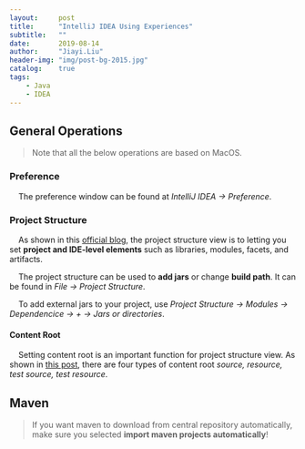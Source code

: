 ```yaml
---
layout:     post
title:      "IntelliJ IDEA Using Experiences"
subtitle:   ""
date:       2019-08-14
author:     "Jiayi.Liu"
header-img: "img/post-bg-2015.jpg"
catalog: 	true
tags:
    - Java
    - IDEA
---
```


## General Operations

> Note that all the below operations are based on MacOS.

### Preference 

&nbsp;&nbsp;&nbsp;&nbsp;The preference window can be found at *IntelliJ IDEA -> Preference*.

### Project Structure 

&nbsp;&nbsp;&nbsp;&nbsp;As shown in this [official blog](https://www.jetbrains.com/help/idea/project-structure-dialog.html), the project structure view is to letting you set **project and IDE-level elements** such as libraries, modules, facets, and artifacts.

&nbsp;&nbsp;&nbsp;&nbsp;The project structure can be used to **add jars** or change **build path**. It can be found in *File -> Project Structure*.

&nbsp;&nbsp;&nbsp;&nbsp;To add external jars to your project, use *Project Structure -> Modules -> Dependencice -> + -> Jars or directories*.

#### Content Root

&nbsp;&nbsp;&nbsp;&nbsp;Setting content root is an important function for project structure view. As shown in [this post](https://www.jetbrains.com/help/phpstorm/content-root.html?_ga=2.2637049.897465751.1565730561-1689953072.1563911735), there are four types of content root *source, resource, test source, test resource*.

## Maven

> If you want maven to download from central repository automatically, make sure you selected **import maven projects automatically**!

&nbsp;&nbsp;&nbsp;&nbsp;